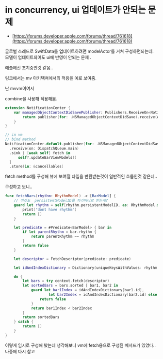 # in concurrency, ui 업데이트가 안되는 문제

- [https://forums.developer.apple.com/forums/thread/761618](https://forums.developer.apple.com/forums/thread/761618)

글로벌 스레드로 SwiftData를 업데이트하려면 modelActor를 거쳐 구성하면되는데. 모델이 업데이트되어도 ui에 반영이 안되는 문제 . 

애플에선 조치중인것 같음..

링크에서는 mv 아키텍쳐에서의 적용을 예로 보여줌. 

난 mvvm이여서 

combine을 사용해 적용해봄. 

```swift
extension NotificationCenter {
    var managedObjectContextDidSavePublisher: Publishers.ReceiveOn<NotificationCenter.Publisher, DispatchQueue> {
        return publisher(for: .NSManagedObjectContextDidSave).receive(on: DispatchQueue.main)
    }
}

// in vm
// bind method
NotificationCenter.default.publisher(for: .NSManagedObjectContextDidSave)
  .receive(on: DispatchQueue.main)
  .sink { [weak self] fetch in
      self?.updateBarViewModels() 
  }
  .store(in: &cancellables)

```

fetch method를 구성해 뷰에 보여질 타입을 반환받는것이 일반적인 흐름인것 같은데.. 

구성하고 보니.. 

```swift
func fetchBars(rhythm: RhythmModel) -> [BarModel] {
    // 이것도  persistentModelID를 파라미터로 받는게? 
    guard let rhythm = self[rhythm.persistentModelID, as: RhythmModel.self] else {
        print("dont have rhythm")
        return []
    }

    let predicate = #Predicate<BarModel> { bar in
        if let parentRhythm = bar.rhythm {
            return parentRhythm == rhythm
        }
        return false
    }

    let descriptor = FetchDescriptor(predicate: predicate)

    let idAndIndexDictionary = Dictionary(uniqueKeysWithValues: rhythm.barIds.enumerated().map { ($1, $0) } )

    do {
        let bars = try context.fetch(descriptor)
        let sortedBars = bars.sorted { bar1, bar2 in
            guard let bar1Index = idAndIndexDictionary[bar1.id],
                    let bar2Index = idAndIndexDictionary[bar2.id] else {
                return false
            }
            return bar1Index < bar2Index
        }
        return sortedBars
    } catch {
        return []
    }
}
```

이렇게 임시로 구성해 봤는데 생각해보니 vm에 fetch용으로 구성된 메서드가 있었다.. 나중에 다시 참고
